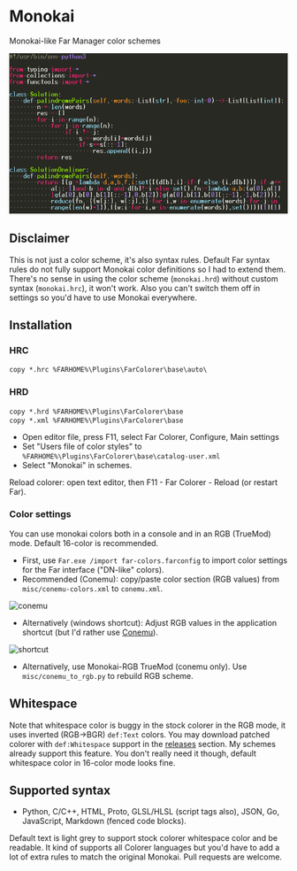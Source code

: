 # Monokai

Monokai-like Far Manager color schemes

![python](misc/solution.png)

## Disclaimer

This is not just a color scheme, it's also syntax rules.
Default Far syntax rules do not fully support Monokai color definitions so I had to extend them.
There's no sense in using the color scheme (`monokai.hrd`) without custom syntax (`monokai.hrc`),
it won't work. Also you can't switch them off in settings so you'd have to use Monokai everywhere.

## Installation

### HRC

```
copy *.hrc %FARHOME%\Plugins\FarColorer\base\auto\
```

### HRD

```
copy *.hrd %FARHOME%\Plugins\FarColorer\base
copy *.xml %FARHOME%\Plugins\FarColorer\base

```

* Open editor file, press F11, select Far Colorer, Configure, Main settings
* Set "Users file of color styles" to `%FARHOME%\Plugins\FarColorer\base\catalog-user.xml`
* Select "Monokai" in schemes.

Reload colorer: open text editor, then F11 - Far Colorer - Reload (or restart Far).

### Color settings

You can use monokai colors both in a console and in an RGB (TrueMod) mode. Default 16-color is recommended.

* First, use `Far.exe /import far-colors.farconfig` to import color settings for the Far interface ("DN-like" colors).
* Recommended (Conemu): copy/paste color section (RGB values) from `misc/conemu-colors.xml` to `conemu.xml`.

![conemu](misc/conemu.png)

* Alternatively (windows shortcut): Adjust RGB values in the application shortcut (but I'd rather use [Conemu](https://conemu.github.io/)).

![shortcut](misc/shortcut.png)

* Alternatively, use Monokai-RGB TrueMod (conemu only). Use `misc/conemu_to_rgb.py` to rebuild RGB scheme.

## Whitespace

Note that whitespace color is buggy in the stock colorer in the RGB mode,
it uses inverted (RGB->BGR) `def:Text` colors. You may download patched colorer
with `def:Whitespace` support in the [releases](https://github.com/joric/colorer-schemes/releases) section.
My schemes already support this feature.
You don't really need it though, default whitespace color in 16-color mode looks fine.

## Supported syntax

* Python, C/C++, HTML, Proto, GLSL/HLSL (script tags also), JSON, Go, JavaScript, Markdown (fenced code blocks).

Default text is light grey to support stock colorer whitespace color and be readable.
It kind of supports all Colorer languages but you'd have to add a lot of extra rules to match the original Monokai.
Pull requests are welcome. 
